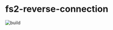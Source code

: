 # fs2-reverse-connection

![build](https://github.com/Evergreen-person/fs2-reverse-connection/workflows/build/badge.svg)
